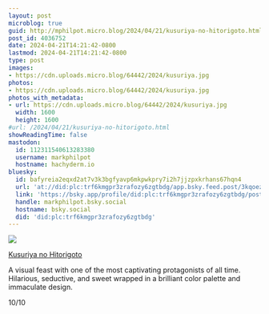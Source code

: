 ```yaml
---
layout: post
microblog: true
guid: http://mphilpot.micro.blog/2024/04/21/kusuriya-no-hitorigoto.html
post_id: 4036752
date: 2024-04-21T14:21:42-0800
lastmod: 2024-04-21T14:21:42-0800
type: post
images:
- https://cdn.uploads.micro.blog/64442/2024/kusuriya.jpg
photos:
- https://cdn.uploads.micro.blog/64442/2024/kusuriya.jpg
photos_with_metadata:
- url: https://cdn.uploads.micro.blog/64442/2024/kusuriya.jpg
  width: 1600
  height: 1600
#url: /2024/04/21/kusuriya-no-hitorigoto.html
showReadingTime: false
mastodon:
  id: 112311540613283380
  username: markphilpot
  hostname: hachyderm.io
bluesky:
  id: bafyreia2eqxd2at7v3k3bgfyavp6mkpwkpry7i2h7jjzpxkrhans67hqn4
  url: 'at://did:plc:trf6kmgpr3zrafozy6zgtbdg/app.bsky.feed.post/3kqoezopqts2y'
  link: 'https://bsky.app/profile/did:plc:trf6kmgpr3zrafozy6zgtbdg/post/3kqoezopqts2y'
  handle: markphilpot.bsky.social
  hostname: bsky.social
  did: 'did:plc:trf6kmgpr3zrafozy6zgtbdg'
---
```

![](https://micro.markphilpot.com/uploads/2024/kusuriya.jpg)

[Kusuriya no Hitorigoto](https://anilist.co/anime/161645/Kusuriya-no-Hitorigoto/)

A visual feast with one of the most captivating protagonists of all time. Hilarious, seductive, and sweet wrapped in a brilliant color palette and immaculate design.

10/10

